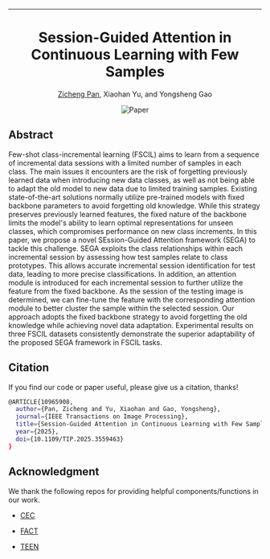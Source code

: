 ---

<div align="center">    
 
# Session-Guided Attention in Continuous Learning with Few Samples

[Zicheng Pan](https://zichengpan.github.io/), Xiaohan Yu, and Yongsheng Gao

![Paper](https://img.shields.io/badge/paper-TIP%202025-blue)

</div>

## Abstract
Few-shot class-incremental learning (FSCIL) aims to learn from a sequence of incremental data sessions with a limited number of samples in each class. The main issues it encounters are the risk of forgetting previously learned data when introducing new data classes, as well as not being able to adapt the old model to new data due to limited training samples. Existing state-of-the-art solutions normally utilize pre-trained models with fixed backbone parameters to avoid forgetting old knowledge. While this strategy preserves previously learned features, the fixed nature of the backbone limits the model's ability to learn optimal representations for unseen classes, which compromises performance on new class increments. In this paper, we propose a novel SEssion-Guided Attention framework (SEGA) to tackle this challenge. SEGA exploits the class relationships within each incremental session by assessing how test samples relate to class prototypes. This allows accurate incremental session identification for test data, leading to more precise classifications. In addition, an attention module is introduced for each incremental session to further utilize the feature from the fixed backbone. As the session of the testing image is determined, we can fine-tune the feature with the corresponding attention module to better cluster the sample within the selected session. Our approach adopts the fixed backbone strategy to avoid forgetting the old knowledge while achieving novel data adaptation. Experimental results on three FSCIL datasets consistently demonstrate the superior adaptability of the proposed SEGA framework in FSCIL tasks.

## Citation
If you find our code or paper useful, please give us a citation, thanks!
```bash
@ARTICLE{10965908,
  author={Pan, Zicheng and Yu, Xiaohan and Gao, Yongsheng},
  journal={IEEE Transactions on Image Processing}, 
  title={Session-Guided Attention in Continuous Learning with Few Samples}, 
  year={2025},
  doi={10.1109/TIP.2025.3559463}
}
```

## Acknowledgment
We thank the following repos for providing helpful components/functions in our work.

- [CEC](https://github.com/icoz69/CEC-CVPR2021)

- [FACT](https://github.com/zhoudw-zdw/CVPR22-Fact)

- [TEEN](https://github.com/wangkiw/TEEN)
